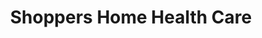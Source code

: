 ---
title: "Shoppers Home Health Care"
url: /markham/shoppers-home-health-care/
shop: Haushaltsartikel
---